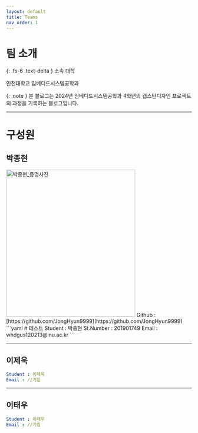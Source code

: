```yaml
---
layout: default
title: Teams
nav_order: 1
---
```


# 팀 소개

{: .fs-6 .text-delta }
소속 대학

인천대학교 임베디드시스템공학과

{: .note }
본 블로그는 2024년 임베디드시스템공학과 4학년의 캡스턴디자인 프로젝트의 과정을 기록하는 블로그입니다.


---

# 구성원
## 박종현
<img src="/assets/profile/박종현_증명사진.jpg" alt="박종현_증명사진" width="350" height="400">
Github : [https://github.com/JongHyun9999](https://github.com/JongHyun9999)
```yaml
# 테스트
Student : 박종현
St.Number : 201901749
Email : whdgus120213@inu.ac.kr
```

---

## 이제욱
```yaml
Student : 이제욱
Email : //기입
```

---

## 이태우
```yaml
Student : 이태우
Email : //기입
```
